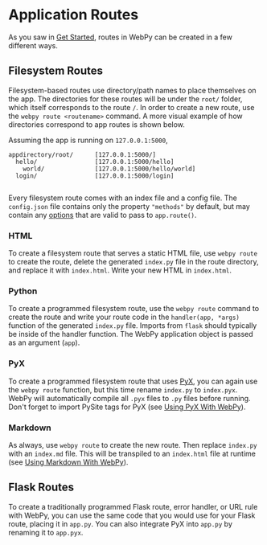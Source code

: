 # Application Routes

As you saw in [Get Started](getstarted.md), routes in WebPy can be created in a few different ways.

## Filesystem Routes

Filesystem-based routes use directory/path names to place themselves on the app. The directories for these routes will be under the `root/` folder, which itself corresponds to the route `/`. In order to create a new route, use the `webpy route <routename>` command. A more visual example of how directories correspond to app routes is shown below.

Assuming the app is running on `127.0.0.1:5000`,
```
appdirectory/root/      [127.0.0.1:5000/]
  hello/                [127.0.0.1:5000/hello]
    world/              [127.0.0.1:5000/hello/world]
  login/                [127.0.0.1:5000/login]
  
```


Every filesystem route comes with an index file and a config file. The `config.json` file contains only the property `"methods"` by default, but may contain any [options](https://flask.palletsprojects.com/en/2.3.x/api/?highlight=route%20options#flask.Flask.add_url_rule:~:text=options%20(t.Any)%20%E2%80%93%20Extra%20options%20passed%20to%20the%20Rule%20object.) that are valid to pass to `app.route()`.

### HTML

To create a filesystem route that serves a static HTML file, use `webpy route` to create the route, delete the generated `index.py` file in the route directory, and replace it with `index.html`. Write your new HTML in `index.html`.

### Python

To create a programmed filesystem route, use the `webpy route` command to create the route and write your route code in the `handler(app, *args)` function of the generated `index.py` file.
Imports from `flask` should typically be inside of the handler function. The WebPy application object is passed as an argument (`app`).

### PyX

To create a programmed filesystem route that uses [PyX](https://github.com/User0332/pyx), you can again use the `webpy route` function, but this time rename `index.py` to `index.pyx`. WebPy will automatically compile all `.pyx` files to `.py` files before running. Don't forget to import PySite tags for PyX (see [Using PyX With WebPy](getstarted.md#using-pyx-with-webpy)).

### Markdown

As always, use `webpy route` to create the new route. Then replace `index.py` with an `index.md` file. This will be transpiled to an `index.html` file at runtime (see [Using Markdown With WebPy](getstarted.md#using-markdown-with-webpy)).

## Flask Routes

To create a traditionally programmed Flask route, error handler, or URL rule with WebPy, you can use the same code that you would use for your Flask route, placing it in `app.py`. You can also integrate PyX into `app.py` by renaming it to `app.pyx`.